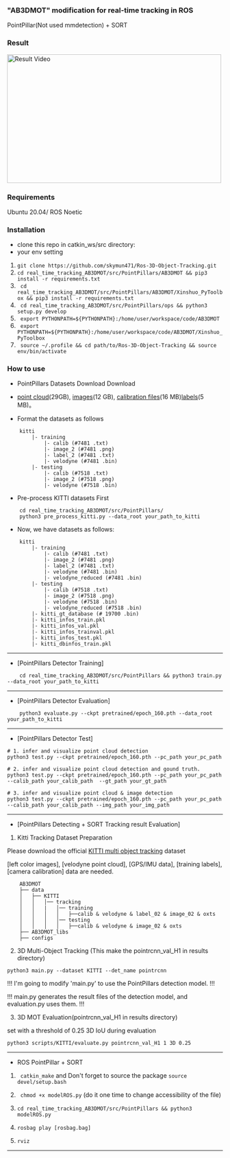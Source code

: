 
<!--
 <p align="center">
  <a href="" target='_blank'>
    <img src="https://visitor-badge.laobi.icu/badge?page_id=PardisTaghavi.real_time_tracking_AB3DMOT&left_color=gray&right_color=red">
  </a>
</p>
-->

### "AB3DMOT" modification for real-time tracking in ROS
PointPillar(Not used mmdetection) + SORT

### Result
<img src="/home/milab20/Videos/result.gif" alt="Result Video" width="500" height="300">

### Requirements
Ubuntu 20.04/ ROS Noetic

### Installation

- clone this repo in catkin_ws/src directory:
- your env setting
1. ``` git clone https://github.com/skymun471/Ros-3D-Object-Tracking.git ```
2. ``` cd real_time_tracking_AB3DMOT/src/PointPillars/AB3DMOT && pip3 install -r requirements.txt ```
3. ``` cd real_time_tracking_AB3DMOT/src/PointPillars/AB3DMOT/Xinshuo_PyToolbox && pip3 install -r requirements.txt```
4. ``` cd real_time_tracking_AB3DMOT/src/PointPillars/ops && python3 setup.py develop```
4. ``` export PYTHONPATH=${PYTHONPATH}:/home/user/workspace/code/AB3DMOT```
5. ``` export PYTHONPATH=${PYTHONPATH}:/home/user/workspace/code/AB3DMOT/Xinshuo_PyToolbox```
6. ``` source ~/.profile && cd path/to/Ros-3D-Object-Tracking && source env/bin/activate```
### How to use
- PointPillars Datasets Download
Download

- [point cloud](https://s3.eu-central-1.amazonaws.com/avg-kitti/data_object_velodyne.zip)(29GB), [images](https://s3.eu-central-1.amazonaws.com/avg-kitti/data_object_image_2.zip)(12 GB), [calibration files](https://s3.eu-central-1.amazonaws.com/avg-kitti/data_object_calib.zip)(16 MB)[labels](https://s3.eu-central-1.amazonaws.com/avg-kitti/data_object_label_2.zip)(5 MB)。
- Format the datasets as follows
```
    kitti
        |- training
            |- calib (#7481 .txt)
            |- image_2 (#7481 .png)
            |- label_2 (#7481 .txt)
            |- velodyne (#7481 .bin)
        |- testing
            |- calib (#7518 .txt)
            |- image_2 (#7518 .png)
            |- velodyne (#7518 .bin)
```
- Pre-process KITTI datasets First
```
    cd real_time_tracking_AB3DMOT/src/PointPillars/
    python3 pre_process_kitti.py --data_root your_path_to_kitti
```
- Now, we have datasets as follows:
```
    kitti
        |- training
            |- calib (#7481 .txt)
            |- image_2 (#7481 .png)
            |- label_2 (#7481 .txt)
            |- velodyne (#7481 .bin)
            |- velodyne_reduced (#7481 .bin)
        |- testing
            |- calib (#7518 .txt)
            |- image_2 (#7518 .png)
            |- velodyne (#7518 .bin)
            |- velodyne_reduced (#7518 .bin)
        |- kitti_gt_database (# 19700 .bin)
        |- kitti_infos_train.pkl
        |- kitti_infos_val.pkl
        |- kitti_infos_trainval.pkl
        |- kitti_infos_test.pkl
        |- kitti_dbinfos_train.pkl
```
-------------------------------------------------------------------
- [PointPillars Detector Training]
```
    cd real_time_tracking_AB3DMOT/src/PointPillars && python3 train.py --data_root your_path_to_kitti
```
-------------------------------------------------------------------
- [PointPillars Detector Evaluation]
```
    python3 evaluate.py --ckpt pretrained/epoch_160.pth --data_root your_path_to_kitti
``` 
-------------------------------------------------------------------
- [PointPillars Detector Test]
```
# 1. infer and visualize point cloud detection
python3 test.py --ckpt pretrained/epoch_160.pth --pc_path your_pc_path 

# 2. infer and visualize point cloud detection and gound truth.
python3 test.py --ckpt pretrained/epoch_160.pth --pc_path your_pc_path --calib_path your_calib_path  --gt_path your_gt_path

# 3. infer and visualize point cloud & image detection
python3 test.py --ckpt pretrained/epoch_160.pth --pc_path your_pc_path --calib_path your_calib_path --img_path your_img_path
```
-------------------------------------------------------------------
- [PointPillars Detecting + SORT Tracking result Evaluation]
1. Kitti Tracking Dataset Preparation

Please download the official [KITTI multi object tracking](http://www.cvlibs.net/datasets/kitti/eval_tracking.php) dataset 

[left color images], [velodyne point cloud], [GPS/IMU data], [training labels], [camera calibration] data are needed.
```
    AB3DMOT
    ├── data
    │   ├── KITTI
    │   │   │── tracking
    │   │   |   │── training
    │   │   │   │   ├──calib & velodyne & label_02 & image_02 & oxts
    │   │   │   │── testing
    │   │   │   │   ├──calib & velodyne & image_02 & oxts
    ├── AB3DMOT_libs
    ├── configs
```


2. 3D Multi-Object Tracking  (This make the pointrcnn_val_H1 in results directory)
```
python3 main.py --dataset KITTI --det_name pointrcnn 
```
!!! I'm going to modify 'main.py' to use the PointPillars detection model. !!!

!!! main.py generates the result files of the detection model, and evaluation.py uses them. !!!


3. 3D MOT Evaluation(pointrcnn_val_H1 in results directory)

set with a threshold of 0.25 3D IoU during evaluation
```
python3 scripts/KITTI/evaluate.py pointrcnn_val_H1 1 3D 0.25 
```

-------------------------------------------------------------------
- ROS PointPillar + SORT

1. ``` catkin_make```
and Don't forget to source the package ```source devel/setup.bash ```

2. ``` chmod +x modelROS.py``` (do it one time to change accessibility of the file)
3. ``` cd real_time_tracking_AB3DMOT/src/PointPillars && python3 modelROS.py ```
4. ``` rosbag play [rosbag.bag] ```
5. ``` rviz ```

-------------------------------------------------------------------

